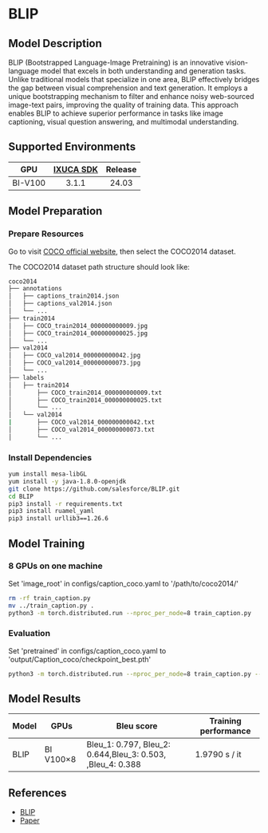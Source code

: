 # BLIP

## Model Description

BLIP (Bootstrapped Language-Image Pretraining) is an innovative vision-language model that excels in both understanding
and generation tasks. Unlike traditional models that specialize in one area, BLIP effectively bridges the gap between
visual comprehension and text generation. It employs a unique bootstrapping mechanism to filter and enhance noisy
web-sourced image-text pairs, improving the quality of training data. This approach enables BLIP to achieve superior
performance in tasks like image captioning, visual question answering, and multimodal understanding.

## Supported Environments

| GPU    | [IXUCA SDK](https://gitee.com/deep-spark/deepspark#%E5%A4%A9%E6%95%B0%E6%99%BA%E7%AE%97%E8%BD%AF%E4%BB%B6%E6%A0%88-ixuca) | Release |
| :----: | :----: | :----: |
| BI-V100 | 3.1.1     |  24.03  |

## Model Preparation

### Prepare Resources

Go to visit [COCO official website](https://cocodataset.org/#download), then select the COCO2014 dataset.

The COCO2014 dataset path structure should look like:

```sh
coco2014
├── annotations
│   ├── captions_train2014.json
│   ├── captions_val2014.json
│   └── ...
├── train2014
│   ├── COCO_train2014_000000000009.jpg
│   ├── COCO_train2014_000000000025.jpg
│   └── ...
├── val2014
│   ├── COCO_val2014_000000000042.jpg
│   ├── COCO_val2014_000000000073.jpg
│   └── ...
├── labels
│   ├── train2014
│       ├── COCO_train2014_000000000009.txt
│       ├── COCO_train2014_000000000025.txt
│       └── ... 
│   └── val2014
|       ├── COCO_val2014_000000000042.txt
│       ├── COCO_val2014_000000000073.txt
│       └── ... 
```

### Install Dependencies

```sh
yum install mesa-libGL
yum install -y java-1.8.0-openjdk
git clone https://github.com/salesforce/BLIP.git
cd BLIP
pip3 install -r requirements.txt
pip3 install ruamel_yaml
pip3 install urllib3==1.26.6
```

## Model Training

### 8 GPUs on one machine

Set 'image_root' in configs/caption_coco.yaml to '/path/to/coco2014/'

```sh
rm -rf train_caption.py
mv ../train_caption.py .
python3 -m torch.distributed.run --nproc_per_node=8 train_caption.py 
```

### Evaluation

Set 'pretrained' in configs/caption_coco.yaml to 'output/Caption_coco/checkpoint_best.pth'

```sh
python3 -m torch.distributed.run --nproc_per_node=8 train_caption.py --evaluate
```

## Model Results

| Model | GPUs      | Bleu score                                                 | Training performance |
|-------|-----------|------------------------------------------------------------|----------------------|
| BLIP  | BI V100×8 | Bleu_1: 0.797, Bleu_2: 0.644,Bleu_3: 0.503, ,Bleu_4: 0.388 | 1.9790 s / it        |

## References

- [BLIP](https://github.com/salesforce/BLIP)
- [Paper](https://proceedings.mlr.press/v162/li22n/li22n.pdf)
